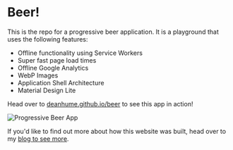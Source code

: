 # Beer!
This is the repo for a progressive beer application. It is a playground that uses the following features:

- Offline functionality using Service Workers
- Super fast page load times
- Offline Google Analytics
- WebP Images
- Application Shell Architecture
- Material Design Lite

Head over to [deanhume.github.io/beer](https://deanhume.github.io/beer/) to see this app in action!

![Progressive Beer App](https://307a6ed092846b809be7-9cfa4cf7c673a59966ad8296f4c88804.ssl.cf3.rackcdn.com/progressive-beer/progressive-beer-screenshot.jpg)

If you'd like to find out more about how this website was built, head over to my [blog to see more](http://deanhume.com/Home/BlogPost/how-i-built-a-progressive-beer-app/10148).
